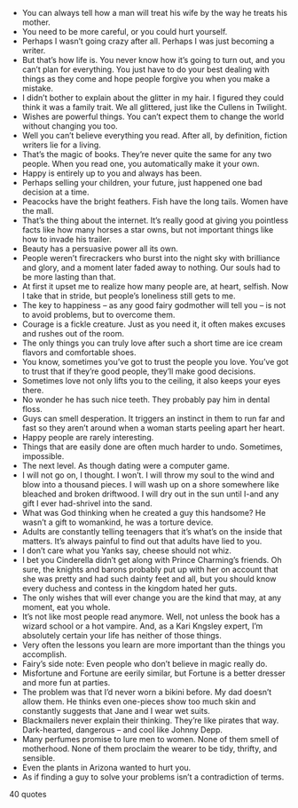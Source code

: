  - You can always tell how a man will treat his wife by the way he treats his mother.
 - You need to be more careful, or you could hurt yourself.
 - Perhaps I wasn’t going crazy after all. Perhaps I was just becoming a writer.
 - But that’s how life is. You never know how it’s going to turn out, and you can’t plan for everything. You just have to do your best dealing with things as they come and hope people forgive you when you make a mistake.
 - I didn’t bother to explain about the glitter in my hair. I figured they could think it was a family trait. We all glittered, just like the Cullens in Twilight.
 - Wishes are powerful things. You can’t expect them to change the world without changing you too.
 - Well you can’t believe everything you read. After all, by definition, fiction writers lie for a living.
 - That’s the magic of books. They’re never quite the same for any two people. When you read one, you automatically make it your own.
 - Happy is entirely up to you and always has been.
 - Perhaps selling your children, your future, just happened one bad decision at a time.
 - Peacocks have the bright feathers. Fish have the long tails. Women have the mall.
 - That’s the thing about the internet. It’s really good at giving you pointless facts like how many horses a star owns, but not important things like how to invade his trailer.
 - Beauty has a persuasive power all its own.
 - People weren’t firecrackers who burst into the night sky with brilliance and glory, and a moment later faded away to nothing. Our souls had to be more lasting than that.
 - At first it upset me to realize how many people are, at heart, selfish. Now I take that in stride, but people’s loneliness still gets to me.
 - The key to happiness – as any good fairy godmother will tell you – is not to avoid problems, but to overcome them.
 - Courage is a fickle creature. Just as you need it, it often makes excuses and rushes out of the room.
 - The only things you can truly love after such a short time are ice cream flavors and comfortable shoes.
 - You know, sometimes you’ve got to trust the people you love. You’ve got to trust that if they’re good people, they’ll make good decisions.
 - Sometimes love not only lifts you to the ceiling, it also keeps your eyes there.
 - No wonder he has such nice teeth. They probably pay him in dental floss.
 - Guys can smell desperation. It triggers an instinct in them to run far and fast so they aren’t around when a woman starts peeling apart her heart.
 - Happy people are rarely interesting.
 - Things that are easily done are often much harder to undo. Sometimes, impossible.
 - The next level. As though dating were a computer game.
 - I will not go on, I thought. I won’t. I will throw my soul to the wind and blow into a thousand pieces. I will wash up on a shore somewhere like bleached and broken driftwood. I will dry out in the sun until I-and any gift I ever had-shrivel into the sand.
 - What was God thinking when he created a guy this handsome? He wasn’t a gift to womankind, he was a torture device.
 - Adults are constantly telling teenagers that it’s what’s on the inside that matters. It’s always painful to find out that adults have lied to you.
 - I don’t care what you Yanks say, cheese should not whiz.
 - I bet you Cinderella didn’t get along with Prince Charming’s friends. Oh sure, the knights and barons probably put up with her on account that she was pretty and had such dainty feet and all, but you should know every duchess and contess in the kingdom hated her guts.
 - The only wishes that will ever change you are the kind that may, at any moment, eat you whole.
 - It’s not like most people read anymore. Well, not unless the book has a wizard school or a hot vampire. And, as a Kari Kngsley expert, I’m absolutely certain your life has neither of those things.
 - Very often the lessons you learn are more important than the things you accomplish.
 - Fairy’s side note: Even people who don’t believe in magic really do.
 - Misfortune and Fortune are eerily similar, but Fortune is a better dresser and more fun at parties.
 - The problem was that I’d never worn a bikini before. My dad doesn’t allow them. He thinks even one-pieces show too much skin and constantly suggests that Jane and I wear wet suits.
 - Blackmailers never explain their thinking. They’re like pirates that way. Dark-hearted, dangerous – and cool like Johnny Depp.
 - Many perfumes promise to lure men to women. None of them smell of motherhood. None of them proclaim the wearer to be tidy, thrifty, and sensible.
 - Even the plants in Arizona wanted to hurt you.
 - As if finding a guy to solve your problems isn’t a contradiction of terms.

40 quotes